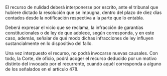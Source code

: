 El recurso de nulidad deberá interponerse por escrito, ante el tribunal que hubiere dictado la resolución que se impugna, dentro del plazo de diez días contados desde la notificación respectiva a la parte que lo entabla.

Deberá expresar el vicio que se reclama, la infracción de garantías constitucionales o de ley de que adolece, según corresponda, y en este caso, además, señalar de qué modo dichas infracciones de ley influyen sustancialmente en lo dispositivo del fallo.

Una vez interpuesto el recurso, no podrá invocarse nuevas causales. Con todo, la Corte, de oficio, podrá acoger el recurso deducido por un motivo distinto del invocado por el recurrente, cuando aquél corresponda a alguno de los señalados en el artículo 478.